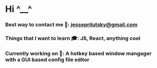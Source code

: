 # Hi  ^__^
### Best way to contact me 📣: jesseprilutsky@gmail.com 
### Things that I want to learn 🎓: JS, React, anything cool
### Currently working on 💼: A hotkey based window mangager with a GUI based config file editor

